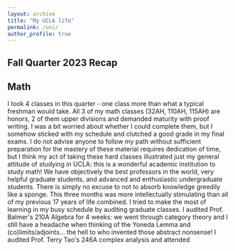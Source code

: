```yaml
---
layout: archive
title: "My UCLA life"
permalink: /uni/
author_profile: true
---
```


Fall Quarter 2023 Recap
---
Math
---
I took 4 classes in this quarter - one class more than what a typical freshman would take. All 3 of my math classes (32AH, 110AH, 115AH) are honors, 2 of them upper divisions and demanded maturity with proof writing. I was a bit worried about whether I could complete them, but I somehow sticked with my schedule and clutched a good grade in my final exams. I do not advise anyone to follow my path without sufficient preparation for the mastery of these material requires dedication of time, but I think my act of taking these hard classes illustrated just my general attitude of studying in UCLA: this is a wonderful academic institution to study math! We have objectively the best professors in the world, very helpful graduate students, and advanced and enthusiastic undergraduate students. There is simply no excuse to not to absorb knowledge greedily like a sponge. This three months was more intellectually stimulating than all of my previous 17 years of life combined. I tried to make the most of learning in my busy schedule by auditing graduate classes. I audited Prof. Balmer's 210A Algebra for 4 weeks: we went through category theory and I still have a headache when thinking of the Yoneda Lemma and (co)limits/adjoints... the hell to who invented those abstract nonsense! I audited Prof. Terry Tao's 246A complex analysis and attended
